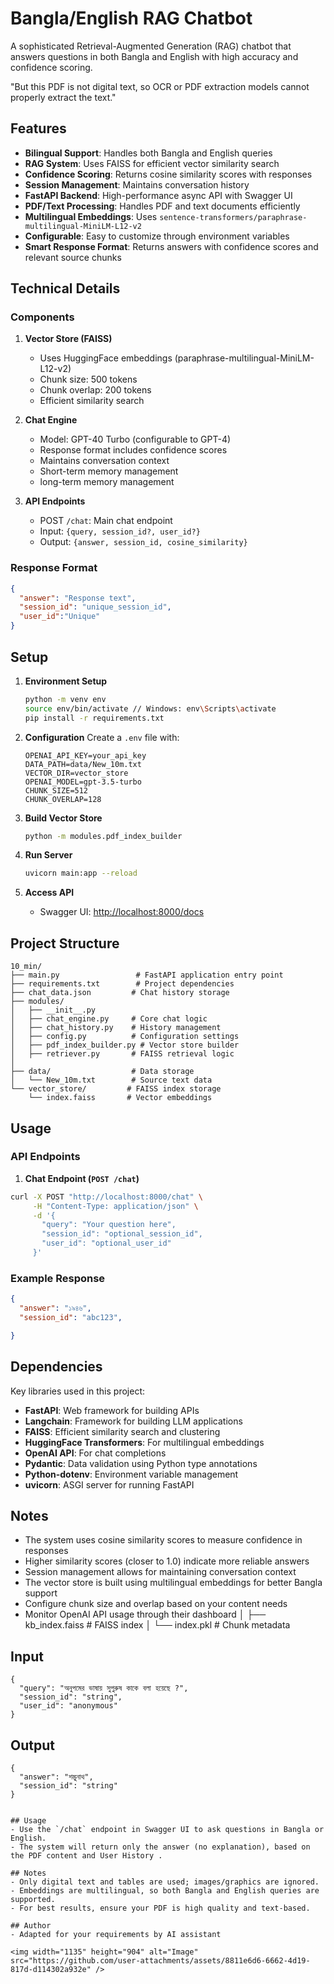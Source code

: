 # Bangla/English RAG Chatbot

A sophisticated Retrieval-Augmented Generation (RAG) chatbot that answers questions in both Bangla and English with high accuracy and confidence scoring.

"But this PDF is not digital text, so OCR or PDF extraction models cannot properly extract the text."

## Features

- **Bilingual Support**: Handles both Bangla and English queries
- **RAG System**: Uses FAISS for efficient vector similarity search
- **Confidence Scoring**: Returns cosine similarity scores with responses
- **Session Management**: Maintains conversation history
- **FastAPI Backend**: High-performance async API with Swagger UI
- **PDF/Text Processing**: Handles PDF and text documents efficiently
- **Multilingual Embeddings**: Uses `sentence-transformers/paraphrase-multilingual-MiniLM-L12-v2`
- **Configurable**: Easy to customize through environment variables
- **Smart Response Format**: Returns answers with confidence scores and relevant source chunks

## Technical Details

### Components

1. **Vector Store (FAISS)**
   - Uses HuggingFace embeddings (paraphrase-multilingual-MiniLM-L12-v2)
   - Chunk size: 500 tokens
   - Chunk overlap: 200 tokens
   - Efficient similarity search

2. **Chat Engine**
   - Model: GPT-40 Turbo (configurable to GPT-4)
   - Response format includes confidence scores
   - Maintains conversation context
   - Short-term memory management
   - long-term memory management


3. **API Endpoints**
   - POST `/chat`: Main chat endpoint
   - Input: `{query, session_id?, user_id?}`
   - Output: `{answer, session_id, cosine_similarity}`

### Response Format

```json
{
  "answer": "Response text",
  "session_id": "unique_session_id",
  "user_id":"Unique"
}
```

## Setup

1. **Environment Setup**
   ```bash
   python -m venv env
   source env/bin/activate // Windows: env\Scripts\activate
   pip install -r requirements.txt
   ```

2. **Configuration**
   Create a `.env` file with:
   ```env
   OPENAI_API_KEY=your_api_key
   DATA_PATH=data/New_10m.txt
   VECTOR_DIR=vector_store
   OPENAI_MODEL=gpt-3.5-turbo
   CHUNK_SIZE=512
   CHUNK_OVERLAP=128
   ```

3. **Build Vector Store**
   ```bash
   python -m modules.pdf_index_builder
   ```

4. **Run Server**
   ```bash
   uvicorn main:app --reload
   ```

5. **Access API**
   - Swagger UI: [http://localhost:8000/docs](http://localhost:8000/docs)
   

## Project Structure
```
10_min/
├── main.py                 # FastAPI application entry point
├── requirements.txt        # Project dependencies
├── chat_data.json         # Chat history storage
├── modules/
│   ├── __init__.py
│   ├── chat_engine.py     # Core chat logic
│   ├── chat_history.py    # History management
│   ├── config.py          # Configuration settings
│   ├── pdf_index_builder.py # Vector store builder
│   ├── retriever.py       # FAISS retrieval logic
│   
├── data/                  # Data storage
│   └── New_10m.txt        # Source text data
└── vector_store/         # FAISS index storage
    └── index.faiss       # Vector embeddings
```

## Usage

### API Endpoints

1. **Chat Endpoint (`POST /chat`)**
```bash
curl -X POST "http://localhost:8000/chat" \
     -H "Content-Type: application/json" \
     -d '{
       "query": "Your question here",
       "session_id": "optional_session_id",
       "user_id": "optional_user_id"
     }'
```

### Example Response

```json
{
  "answer": "১৯৪৬",
  "session_id": "abc123",

}
```

## Dependencies

Key libraries used in this project:

- **FastAPI**: Web framework for building APIs
- **Langchain**: Framework for building LLM applications
- **FAISS**: Efficient similarity search and clustering
- **HuggingFace Transformers**: For multilingual embeddings
- **OpenAI API**: For chat completions
- **Pydantic**: Data validation using Python type annotations
- **Python-dotenv**: Environment variable management
- **uvicorn**: ASGI server for running FastAPI

## Notes

- The system uses cosine similarity scores to measure confidence in responses
- Higher similarity scores (closer to 1.0) indicate more reliable answers
- Session management allows for maintaining conversation context
- The vector store is built using multilingual embeddings for better Bangla support
- Configure chunk size and overlap based on your content needs
- Monitor OpenAI API usage through their dashboard
│   ├── kb_index.faiss       # FAISS index
│   └── index.pkl      # Chunk metadata

## Input
```
{
  "query": "অনুপমের ভাষায় সুপুরুষ কাকে বলা হয়েছে ?",
  "session_id": "string",
  "user_id": "anonymous"
}
```
## Output
```
{
  "answer": "শম্ভুনাথ",
  "session_id": "string"
}
```
```

## Usage
- Use the `/chat` endpoint in Swagger UI to ask questions in Bangla or English.
- The system will return only the answer (no explanation), based on the PDF content and User History .

## Notes
- Only digital text and tables are used; images/graphics are ignored.
- Embeddings are multilingual, so both Bangla and English queries are supported.
- For best results, ensure your PDF is high quality and text-based.

## Author
- Adapted for your requirements by AI assistant

<img width="1135" height="904" alt="Image" src="https://github.com/user-attachments/assets/8811e6d6-6662-4d19-817d-d114302a932e" />



